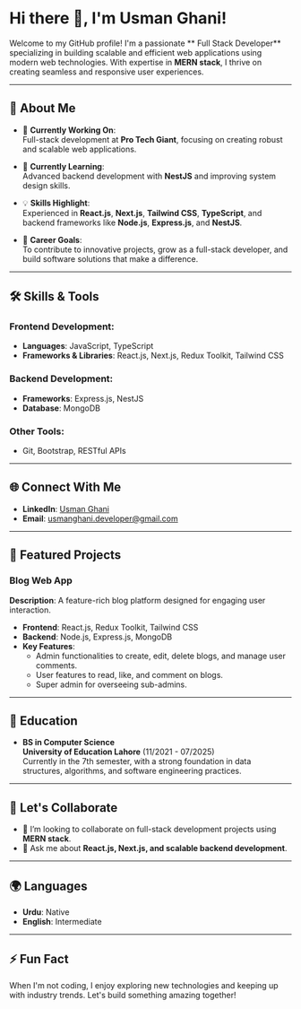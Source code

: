 # Hi there 👋, I'm Usman Ghani!

Welcome to my GitHub profile! I'm a passionate ** Full Stack Developer** specializing in building scalable and efficient web applications using modern web technologies. With expertise in **MERN stack**, I thrive on creating seamless and responsive user experiences.

---

## 🚀 About Me

- 🔭 **Currently Working On**:  
  Full-stack development at **Pro Tech Giant**, focusing on creating robust and scalable web applications.

- 🌱 **Currently Learning**:  
  Advanced backend development with **NestJS** and improving system design skills.

- 💡 **Skills Highlight**:  
  Experienced in **React.js**, **Next.js**, **Tailwind CSS**, **TypeScript**, and backend frameworks like **Node.js**, **Express.js**, and **NestJS**.

- 🎯 **Career Goals**:  
  To contribute to innovative projects, grow as a full-stack developer, and build software solutions that make a difference.

---

## 🛠️ Skills & Tools

### Frontend Development:
- **Languages**: JavaScript, TypeScript
- **Frameworks & Libraries**: React.js, Next.js, Redux Toolkit, Tailwind CSS

### Backend Development:
- **Frameworks**: Express.js, NestJS
- **Database**: MongoDB

### Other Tools:
- Git, Bootstrap, RESTful APIs

---

## 🌐 Connect With Me

- **LinkedIn**: [Usman Ghani](https://www.linkedin.com/in/usman-ghani-b56431271/)
- **Email**: [usmanghani.developer@gmail.com](mailto:usmanghani.developer@gmail.com)

---

## 📂 Featured Projects

### Blog Web App
**Description**: A feature-rich blog platform designed for engaging user interaction.  
- **Frontend**: React.js, Redux Toolkit, Tailwind CSS  
- **Backend**: Node.js, Express.js, MongoDB  
- **Key Features**:  
  - Admin functionalities to create, edit, delete blogs, and manage user comments.  
  - User features to read, like, and comment on blogs.  
  - Super admin for overseeing sub-admins.



---

## 🏫 Education

- **BS in Computer Science**  
  **University of Education Lahore** (11/2021 - 07/2025)  
  Currently in the 7th semester, with a strong foundation in data structures, algorithms, and software engineering practices.

---

## 🤝 Let's Collaborate

- 👯 I’m looking to collaborate on full-stack development projects using **MERN stack**.  
- 💬 Ask me about **React.js, Next.js, and scalable backend development**.

---

## 🌍 Languages

- **Urdu**: Native  
- **English**: Intermediate  

---

## ⚡ Fun Fact

When I'm not coding, I enjoy exploring new technologies and keeping up with industry trends. Let's build something amazing together!
